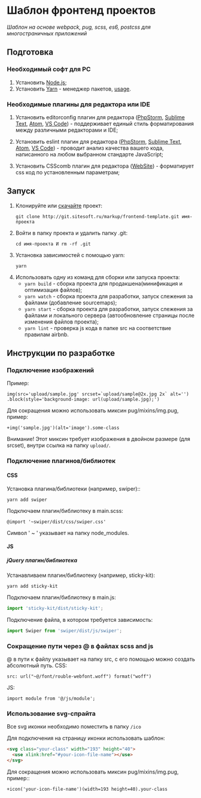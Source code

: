 # Шаблон фронтенд проектов

_Шаблон на основе webpack, pug, scss, es6, postcss для многостраничных приложений_

## Подготовка

### Необходимый софт для PC

1.  Установить [Node.js](https://nodejs.org/en/);
1.  Установить [Yarn](https://yarnpkg.com/lang/en/) - менеджер пакетов, [usage](https://yarnpkg.com/en/docs/usage).

### Необходимые плагины для редактора или IDE

1.  Установить editorconfig плагин для редактора ([PhpStorm](https://plugins.jetbrains.com/plugin/7294-editorconfig), [Sublime Text](https://packagecontrol.io/packages/EditorConfig), [Atom](https://atom.io/packages/linter-eslint), [VS Code](https://marketplace.visualstudio.com/items?itemName=EditorConfig.EditorConfig)) - поддерживает единый стиль форматирования между различными редакторами и IDE;

1.  Установить eslint плагин для редактора ([PhpStorm](https://www.jetbrains.com/help/phpstorm/eslint.html), [Sublime Text](https://packagecontrol.io/packages/ESLint), [Atom](https://atom.io/packages/editorconfig), [VS Code](https://marketplace.visualstudio.com/items?itemName=dbaeumer.vscode-eslint)) - проводит анализ качества вашего кода, написанного на любом выбранном стандарте JavaScript;

1.  Установить CSScomb плагин для редактора ([WebSite](http://csscomb.com)) - форматирует css код по установленным параметрам;

## Запуск

1.  Клонируйте или [скачайте](http://git.sitesoft.ru/markup/frontend-template.git) проект:
    ```в консоле ввести
    git clone http://git.sitesoft.ru/markup/frontend-template.git имя-проекта
    ```
1.  Войти в папку проекта и удалить папку .git:
    ```в консоле ввести
    cd имя-проекта И rm -rf .git
    ```
1.  Установка зависимостей с помощью yarn:
    ```в консоле ввести
    yarn
    ```
1.  Использовать одну из команд для сборки или запуска проекта:
    - `yarn build` - сборка проекта для продакшена(минификация и оптимизация файлов);
    - `yarn watch` - сборка проекта для разработки, запуск слежения за файлами (добавление sourcemaps);
    - `yarn start` - сборка проекта для разработки, запуск слежения за файлами и локального сервера (автообновление страницы после изменения файлов проекта);
    - `yarn lint` - проверка js кода в папке src на соответствие правилам airbnb.

## Инструкции по разработке

### Подключение изображений

Пример:

```pug
img(src='upload/sample.jpg' srcset=`upload/sample@2x.jpg 2x` alt='')
.block(style='background-image: url(upload/sample.jpg);')
```

Для сокращения можно использовать миксин pug/mixins/img.pug, пример:

```pug
+img('sample.jpg')(alt='image').some-class
```

Внимание! Этот миксин требует изображения в двойном размере (для srcset), внутри ссылка на папку `upload/`.

### Подключение плагинов/библиотек

#### CSS

Установка плагина/библиотеки (например, swiper)::

```
yarn add swiper
```

Подключаем плагин/библиотеку в main.scss:

```
@import '~swiper/dist/css/swiper.css'
```

Символ ' ~ ' указывает на папку node_modules.

#### JS

##### jQuery плагин/библиотека

Устанавливаем плагин/библиотеку (например, sticky-kit):

```
yarn add sticky-kit
```

Подключаем плагин/библиотеку в main.js:

```js
import 'sticky-kit/dist/sticky-kit';
```

Подключение файла, в котором требуется зависимость:

```js
import Swiper from 'swiper/dist/js/swiper';
```

### Сокращение пути через @ в файлах scss and js

@ в пути к файлу указывает на папку src, с его помощью можно создать абсолютный путь.
CSS:

```
src: url("~@/font/rouble-webfont.woff") format("woff")
```

JS:

```
import module from '@/js/module';
```

### Использование svg-спрайта

Все svg иконки необходимо поместить в папку `/ico`

Для подключения на страницу иконки использовать шаблон:

```html или pug
<svg class="your-class" width="193" height="40">
  <use xlink:href="#your-icon-file-name"></use>
</svg>
```

Для сокращения можно использовать миксин pug/mixins/img.pug, пример::

```pug
+icon('your-icon-file-name')(width=193 height=40).your-class
```
